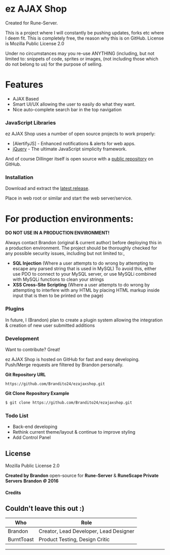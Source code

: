 # ez AJAX Shop


Created for Rune-Server.

This is a project where I will constantly be pushing updates, forks etc where I deem fit. This is completely free, the reason why this is on GitHub. License is Mozilla Public License 2.0

Under no circumstances may you re-use ANYTHING (including, but not limited to: snippets of code, sprites or images, (not including those which do not belong to us) for the purpose of selling.

# Features
  - AJAX Based 
  - Smart UI/UX allowing the user to easily do what they want.
  - Nice auto-complete search bar in the top navigation



### JavaScript Libraries

ez AJAX Shop uses a number of open source projects to work properly:

* [AlertifyJS] - Enhanced notifications & alerts for web apps.
* [jQuery] - The ultimate JavaScript simplicity framework.

And of course Dillinger itself is open source with a [public repository][dill]
 on GitHub.

### Installation

Download and extract the [latest release](https://github.com/Brandito24/ezajaxshop).

Place in web root or similar and start the web server/service.





# **For production environments:**
**DO NOT USE IN A PRODUCTION ENVIRONMENT!**

Always contact Brandon (original & current author) before deploying this in a production environment.
The project should be thoroughly checked for any possible security issues, including but not limited to:,
- **SQL Injection** (Where a user attempts to do wrong by attempting to escape any parsed string that is used in MySQL)
    To avoid this, either use PDO to connect to your MySQL server, or use MySQLi combined with MySQLi functions to clean your strings
- **XSS Cross-Site Scripting** (Where a user attempts to do wrong by attempting to interfere with any HTML by placing HTML markup inside input that is then to be printed on the page)


### Plugins

In future, I (Brandon) plan to create a plugin system allowing the integration & creation of new user submitted additions


### Development

Want to contribute? Great!

ez AJAX Shop is hosted on GitHub for fast and easy developing.
Push/Merge requests are filtered by Brandon personally.

**Git Repository URL**
```
https://github.com/Brandito24/ezajaxshop.git
```

**Git Clone Repository Example**
```sh
$ git clone https://github.com/Brandito24/ezajaxshop.git
```


### Todo List

 - Back-end developing
 - Rethink current theme/layout & continue to improve styling
 - Add Control Panel

License
----

Mozilla Public License 2.0


**Created by Brandon** open-source for **Rune-Server** &amp; **RuneScape Private Servers**
**Brandon _&copy;_ 2016**


#### Credits
Couldn't leave this out :)
------
| Who        	| Role                                   	|
|------------	|----------------------------------------	|
| Brandon    	| Creator, Lead Developer, Lead Designer 	|
| BurntToast 	| Product Testing, Design Critic         	|
------


[//]: # (These are reference links used in the body of this note and get stripped out when the markdown processor does its job. There is no need to format nicely because it shouldn't be seen. Thanks SO - http://stackoverflow.com/questions/4823468/store-comments-in-markdown-syntax)


   [dill]: <https://github.com/joemccann/dillinger>
   [git-repo-url]: <https://github.com/joemccann/dillinger.git>
   [john gruber]: <http://daringfireball.net>
   [@thomasfuchs]: <http://twitter.com/thomasfuchs>
   [df1]: <http://daringfireball.net/projects/markdown/>
   [markdown-it]: <https://github.com/markdown-it/markdown-it>
   [Ace Editor]: <http://ace.ajax.org>
   [node.js]: <http://nodejs.org>
   [Twitter Bootstrap]: <http://twitter.github.com/bootstrap/>
   [keymaster.js]: <https://github.com/madrobby/keymaster>
   [jQuery]: <http://jquery.com>
   [@tjholowaychuk]: <http://twitter.com/tjholowaychuk>
   [express]: <http://expressjs.com>
   [AngularJS]: <http://angularjs.org>
   [Gulp]: <http://gulpjs.com>

   [PlDb]: <https://github.com/joemccann/dillinger/tree/master/plugins/dropbox/README.md>
   [PlGh]:  <https://github.com/joemccann/dillinger/tree/master/plugins/github/README.md>
   [PlGd]: <https://github.com/joemccann/dillinger/tree/master/plugins/googledrive/README.md>
   [PlOd]: <https://github.com/joemccann/dillinger/tree/master/plugins/onedrive/README.md>

